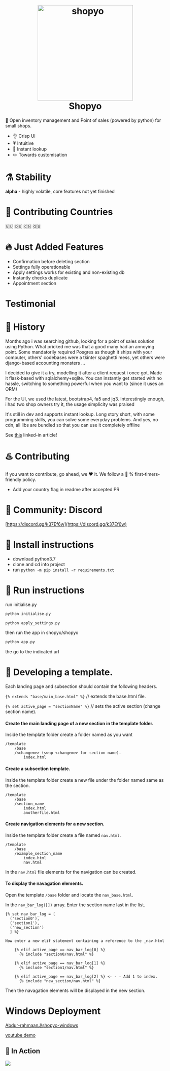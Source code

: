 <h1 align="center">
  <br>
  <a href="https://github.com/Abdur-rahmaanJ"><img src="https://github.com/Abdur-rahmaanJ/shopyo/blob/master/shopyo.png" alt="shopyo" width="300px" height="300px"></a>
  <br>
  Shopyo
  <br>
</h1>

🎁 Open inventory management  and Point of sales (powered by python) for small shops. 

- :ok_hand: Crisp UI
- :heartpulse: Intuitive
- :sparkler: Instant lookup
- :pencil2: Towards customisation

# ⚗️ Stability

**alpha** - highly volatile, core features not yet finished

# 💌 Contributing Countries

🇲🇺 🇩🇪 🇨🇳 🇬🇧

# 🔥 Just Added Features

- Confirmation before deleting section
- Settings fully operationable
- Apply settings works for existing and non-existing db
- Instantly checks duplicate
- Appointment section

# Testimonial

# 📖 History

Months ago i was searching github, looking for a point of sales solution using Python. What pricked me was that a good many had an annoying point. Some mandatorily required Posgres as though it ships with your computer, others' codebases were a tkinter spaghetti mess, yet others were django-based accounting monsters ...

I decided to give it a try, modelling it after a client request i once got. Made it flask-based with sqlalchemy+sqlite. You can instantly get started with no hassle, switching to something powerful when you want to (since it uses an ORM)

For the UI, we used the latest, bootstrap4, fa5 and jq3. Interestingly enough, i had two shop owners try it, the usage simplicity was praised

It's still in dev and supports instant lookup. Long story short, with some programming skills, you can solve some everyday problems. And yes, no cdn, all libs are bundled so that you can use it completely offline

See [this](https://www.linkedin.com/feed/update/urn:li:activity:6551367967978979328) linked-in article!

# ♨️ Contributing

If you want to contribute, go ahead, we ❤️ it. We follow a 💯 % first-timers-friendly policy.

- Add your country flag in readme after accepted PR

# 💬 Community: Discord
[https://discord.gg/k37Ef6w](https://discord.gg/k37Ef6w)

# 🔧 Install instructions

- download python3.7
- clone and cd into project
- run ```python -m pip install -r requirements.txt```

# 👟 Run instructions
run initialise.py

```python
python initialise.py
```

```python
python apply_settings.py
```

then run the app in shopyo/shopyo

```python
python app.py
```

the go to the indicated url

# :construction: Developing a template.

Each landing page and subsection should contain the following headers.


``{% extends "base/main_base.html" %}`` //  extends the base.html file.

``{% set active_page = "sectionName" %}`` // sets the active section (change section name).



#### Create the main landing page of a new section in the template folder.

Inside the template folder create a folder named as you want

```
/template
    /base
    /<changeme> (swap <changeme> for section name).
        index.html
```

#### Create a subsection template.

Inside the template folder create a new file under the folder named same as the section.

```
/template 
    /base
    /section_name
        index.html
        anotherfile.html 
```

#### Create navigation elements for a new section.


Inside the template folder create a file named ``nav.html``.

```
/template
    /base
    /example_section_name
        index.html
        nav.html
```

In the  ```nav.html```  file elements for the navigation can be created.


#### To display the navagation elements.

Open the template ``/base`` folder and locate the ``nav_base.html``.

In the ``nav_bar_log([])`` array. Enter the section name last in the list.


```python3
{% set nav_bar_log = [
  ('section0'),
  ('section1'),
  ('new_section')
  ] %}

Now enter a new elif statement containing a reference to the _nav.html

    {% elif active_page == nav_bar_log[0] %}
      {% include "section0/nav.html" %}
      
    {% elif active_page == nav_bar_log[1] %}
      {% include "section1/nav.html" %}

    {% elif active_page == nav_bar_log[2] %} <- - - Add 1 to index.
      {% include "new_section/nav.html" %}
```

Then the navagation elements will be displayed in the new section.

# Windows Deployment

[Abdur-rahmaanJ/shopyo-windows](https://github.com/Abdur-rahmaanJ/shopyo-windows)

[youtube demo](https://youtu.be/fOUEyuMgZ0U)

## 🍳 In Action
![](shopyo_min.gif)



